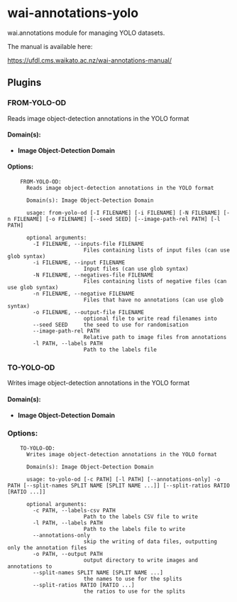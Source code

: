 # wai-annotations-yolo
wai.annotations module for managing YOLO datasets. 

The manual is available here:

https://ufdl.cms.waikato.ac.nz/wai-annotations-manual/

## Plugins
### FROM-YOLO-OD
Reads image object-detection annotations in the YOLO format

#### Domain(s):
- **Image Object-Detection Domain**

#### Options:
```
    FROM-YOLO-OD:
      Reads image object-detection annotations in the YOLO format

      Domain(s): Image Object-Detection Domain

      usage: from-yolo-od [-I FILENAME] [-i FILENAME] [-N FILENAME] [-n FILENAME] [-o FILENAME] [--seed SEED] [--image-path-rel PATH] [-l PATH]

      optional arguments:
        -I FILENAME, --inputs-file FILENAME
                        Files containing lists of input files (can use glob syntax)
        -i FILENAME, --input FILENAME
                        Input files (can use glob syntax)
        -N FILENAME, --negatives-file FILENAME
                        Files containing lists of negative files (can use glob syntax)
        -n FILENAME, --negative FILENAME
                        Files that have no annotations (can use glob syntax)
        -o FILENAME, --output-file FILENAME
                        optional file to write read filenames into
        --seed SEED     the seed to use for randomisation
        --image-path-rel PATH
                        Relative path to image files from annotations
        -l PATH, --labels PATH
                        Path to the labels file
```

### TO-YOLO-OD
Writes image object-detection annotations in the YOLO format

#### Domain(s):
- **Image Object-Detection Domain**

### Options:
```
    TO-YOLO-OD:
      Writes image object-detection annotations in the YOLO format

      Domain(s): Image Object-Detection Domain

      usage: to-yolo-od [-c PATH] [-l PATH] [--annotations-only] -o PATH [--split-names SPLIT NAME [SPLIT NAME ...]] [--split-ratios RATIO [RATIO ...]]

      optional arguments:
        -c PATH, --labels-csv PATH
                        Path to the labels CSV file to write
        -l PATH, --labels PATH
                        Path to the labels file to write
        --annotations-only
                        skip the writing of data files, outputting only the annotation files
        -o PATH, --output PATH
                        output directory to write images and annotations to
        --split-names SPLIT NAME [SPLIT NAME ...]
                        the names to use for the splits
        --split-ratios RATIO [RATIO ...]
                        the ratios to use for the splits
```
